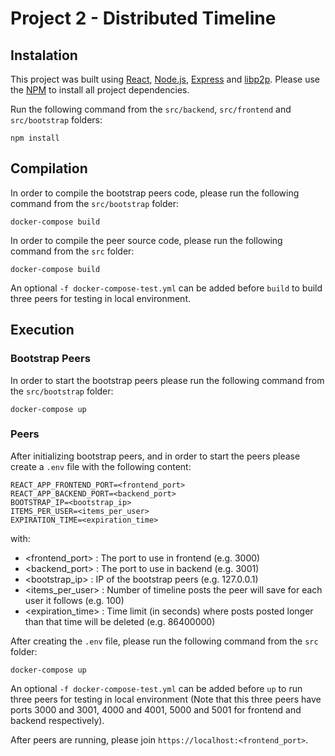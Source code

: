 # Project 2 - Distributed Timeline

## Instalation

This project was built using [React](https://reactjs.org/), [Node.js](https://nodejs.org/en/), [Express](https://expressjs.com/) and [libp2p](https://libp2p.io/). Please use the [NPM](https://www.npmjs.com/) to install all project dependencies.

Run the following command from the `src/backend`, `src/frontend` and `src/bootstrap` folders:

```
npm install
```

## Compilation

In order to compile the bootstrap peers code, please run the following command from the `src/bootstrap` folder:

```
docker-compose build
```

In order to compile the peer source code, please run the following command from the `src` folder:

```
docker-compose build
```

An optional `-f docker-compose-test.yml` can be added before `build` to build three peers for testing in local environment.

## Execution

### Bootstrap Peers

In order to start the bootstrap peers please run the following command from the `src/bootstrap` folder:

```
docker-compose up
```

### Peers

After initializing bootstrap peers, and in order to start the peers please create a `.env` file with the following content:

```
REACT_APP_FRONTEND_PORT=<frontend_port>
REACT_APP_BACKEND_PORT=<backend_port>
BOOTSTRAP_IP=<bootstrap_ip>
ITEMS_PER_USER=<items_per_user>
EXPIRATION_TIME=<expiration_time>
```

with:
- <frontend_port> : The port to use in frontend (e.g. 3000)
- <backend_port> : The port to use in backend (e.g. 3001)
- <bootstrap_ip> : IP of the bootstrap peers (e.g. 127.0.0.1)
- <items_per_user> : Number of timeline posts the peer will save for each user it follows (e.g. 100)
- <expiration_time> : Time limit (in seconds) where posts posted longer than that time will be deleted (e.g. 86400000)

After creating the `.env` file, please run the following command from the `src` folder:

```
docker-compose up
```

An optional `-f docker-compose-test.yml` can be added before `up` to run three peers for testing in local environment (Note that this three peers have ports 3000 and 3001, 4000 and 4001, 5000 and 5001 for frontend and backend respectively).

After peers are running, please join `https://localhost:<frontend_port>`.